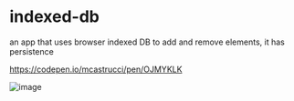 # indexed-db
an app that uses browser indexed DB to add and remove elements, it has persistence

https://codepen.io/mcastrucci/pen/OJMYKLK


![image](https://user-images.githubusercontent.com/33734490/88803380-bcb2a780-d182-11ea-895c-9f0efc85445d.png)
